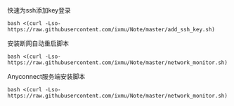 
快速为ssh添加key登录
```shell
bash <(curl -Lso- https://raw.githubusercontent.com/ixmu/Note/master/add_ssh_key.sh)
```

安装断网自动重启脚本
```shell
bash <(curl -Lso- https://raw.githubusercontent.com/ixmu/Note/master/network_monitor.sh)
```

Anyconnect服务端安装脚本
```shell
bash <(curl -Lso- https://raw.githubusercontent.com/ixmu/Note/master/network_monitor.sh)
```